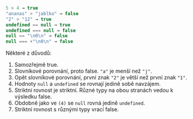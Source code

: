 

```js no-beautify
5 > 4 → true
"ananas" > "jablko" → false
"2" > "12" → true
undefined == null → true
undefined === null → false
null == "\n0\n" → false
null === +"\n0\n" → false
```

Některé z důvodů:

1. Samozřejmě true.
2. Slovníkové porovnání, proto false. `"a"` je menší než `"j"`.
3. Opět slovníkové porovnání, první znak `"2"` je větší než první znak `"1"`.
4. Hodnoty `null` a `undefined` se rovnají jedině sobě navzájem.
5. Striktní rovnost je striktní. Různé typy na obou stranách vedou k výsledku false.
6. Obdobně jako ve `(4)` se `null` rovná jedině `undefined`.
7. Striktní rovnost s různými typy vrací false.
